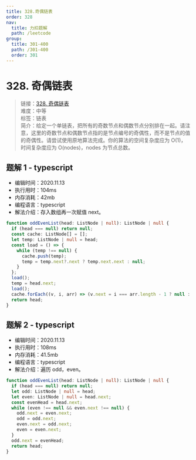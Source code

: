 ```yaml
---
title: 328.奇偶链表
order: 328
nav:
  title: 力扣题解
  path: /leetcode
group:
  title: 301-400
  path: /301-400
  order: 301
---
```


# 328. 奇偶链表

> 链接：[328. 奇偶链表](https://leetcode-cn.com/problems/odd-even-linked-list/)  
> 难度：中等  
> 标签：链表  
> 简介：给定一个单链表，把所有的奇数节点和偶数节点分别排在一起。请注意，这里的奇数节点和偶数节点指的是节点编号的奇偶性，而不是节点的值的奇偶性。请尝试使用原地算法完成。你的算法的空间复杂度应为 O(1)，时间复杂度应为 O(nodes)，nodes 为节点总数。

## 题解 1 - typescript

- 编辑时间：2020.11.13
- 执行用时：104ms
- 内存消耗：42mb
- 编程语言：typescript
- 解法介绍：存入数组再一次赋值 next。

```typescript
function oddEvenList(head: ListNode | null): ListNode | null {
  if (head === null) return null;
  const cache: ListNode[] = [];
  let temp: ListNode | null = head;
  const load = () => {
    while (temp !== null) {
      cache.push(temp);
      temp = temp.next?.next ? temp.next.next : null;
    }
  };
  load();
  temp = head.next;
  load();
  cache.forEach((v, i, arr) => (v.next = i === arr.length - 1 ? null : arr[i + 1]));
  return head;
}
```

## 题解 2 - typescript

- 编辑时间：2020.11.13
- 执行用时：108ms
- 内存消耗：41.5mb
- 编程语言：typescript
- 解法介绍：遍历 odd，even。

```typescript
function oddEvenList(head: ListNode | null): ListNode | null {
  if (head === null) return null;
  let odd: ListNode | null = head;
  let even: ListNode | null = head.next;
  const evenHead = head.next;
  while (even !== null && even.next !== null) {
    odd.next = even.next;
    odd = odd.next;
    even.next = odd.next;
    even = even.next;
  }
  odd.next = evenHead;
  return head;
}
```
